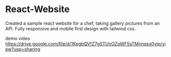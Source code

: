 # React-Website
Created a sample react website for a chef, taking gallery pictures from an API. Fully responsive and mobile first design with tailwind css.

demo video
https://drive.google.com/file/d/1KegbQVfZ7gSTUnOZpWF5sTMnnqsx0yip/view?usp=sharing

